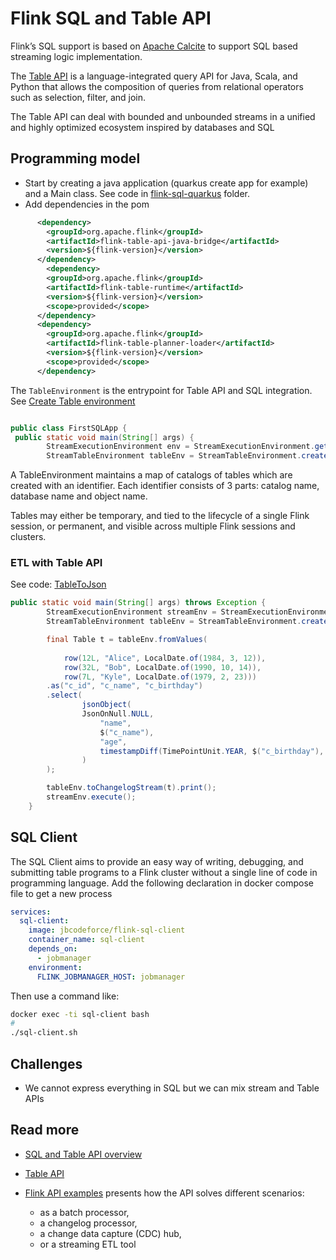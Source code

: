 # Flink SQL and Table API

Flink’s SQL support is based on [Apache Calcite](https://calcite.apache.org/) to support SQL based streaming logic implementation. 

The [Table API](https://nightlies.apache.org/flink/flink-docs-release-1.15/docs/dev/table/tableapi/) is a language-integrated query API for Java, Scala, and Python that allows the composition of queries from relational operators such as selection, filter, and join.

The Table API can deal with bounded and unbounded streams in a unified and highly optimized ecosystem inspired by databases and SQL

## Programming model

* Start by creating a java application (quarkus create app for example) and a Main class. See code in [flink-sql-quarkus]() folder.
* Add dependencies in the pom

```xml
      <dependency>
        <groupId>org.apache.flink</groupId>
        <artifactId>flink-table-api-java-bridge</artifactId>
        <version>${flink-version}</version>
      </dependency>
        <dependency>
        <groupId>org.apache.flink</groupId>
        <artifactId>flink-table-runtime</artifactId>
        <version>${flink-version}</version>
        <scope>provided</scope>
      </dependency>
      <dependency>
        <groupId>org.apache.flink</groupId>
        <artifactId>flink-table-planner-loader</artifactId>
        <version>${flink-version}</version>
        <scope>provided</scope>
      </dependency>
```

The `TableEnvironment` is the entrypoint for Table API and SQL integration. See [Create Table environment](https://nightlies.apache.org/flink/flink-docs-release-1.15/docs/dev/table/common/#create-a-tableenvironment)

```java

public class FirstSQLApp {
 public static void main(String[] args) {
        StreamExecutionEnvironment env = StreamExecutionEnvironment.getExecutionEnvironment();
        StreamTableEnvironment tableEnv = StreamTableEnvironment.create(env);
```

A TableEnvironment maintains a map of catalogs of tables which are created with an identifier. Each identifier consists of 3 parts: catalog name, database name and object name.

Tables may either be temporary, and tied to the lifecycle of a single Flink session, or permanent, and visible across multiple Flink sessions and clusters.


### ETL with Table API

See code: [TableToJson]()

```java
public static void main(String[] args) throws Exception {
        StreamExecutionEnvironment streamEnv = StreamExecutionEnvironment.getExecutionEnvironment();
        StreamTableEnvironment tableEnv = StreamTableEnvironment.create(streamEnv);

        final Table t = tableEnv.fromValues(
                
            row(12L, "Alice", LocalDate.of(1984, 3, 12)),
            row(32L, "Bob", LocalDate.of(1990, 10, 14)),
            row(7L, "Kyle", LocalDate.of(1979, 2, 23)))
        .as("c_id", "c_name", "c_birthday")
        .select(
                jsonObject(
                JsonOnNull.NULL,
                    "name",
                    $("c_name"),
                    "age",
                    timestampDiff(TimePointUnit.YEAR, $("c_birthday"), currentDate())
                )
        );

        tableEnv.toChangelogStream(t).print();
        streamEnv.execute();
    }
```

## SQL Client

The SQL Client aims to provide an easy way of writing, debugging, and submitting table programs to a Flink cluster without a single line of code in programming language. Add the following declaration in docker compose file to get a new process

```yaml
services:
  sql-client:
    image: jbcodeforce/flink-sql-client
    container_name: sql-client
    depends_on:
      - jobmanager
    environment:
      FLINK_JOBMANAGER_HOST: jobmanager
```

Then use a command like:

```sh
docker exec -ti sql-client bash
#
./sql-client.sh 
```

## Challenges

* We cannot express everything in SQL but we can mix stream and Table APIs

## Read more

* [SQL and Table API overview](https://nightlies.apache.org/flink/flink-docs-release-1.15/docs/dev/table/overview/)
* [Table API](https://nightlies.apache.org/flink/flink-docs-release-1.15/docs/dev/table/tableapi/)
* [Flink API examples](https://github.com/twalthr/flink-api-examples) presents how the API solves different scenarios:

    * as a batch processor,
    * a changelog processor,
    * a change data capture (CDC) hub,
    * or a streaming ETL tool